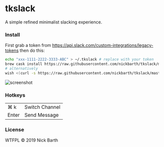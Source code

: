 # tkslack

A simple refined minimalist slacking experience.

### Install

First grab a token from https://api.slack.com/custom-integrations/legacy-tokens then do this:

```bash
echo "xxx-1111-2222-3333-ABC" > ~/.tkslack # replace with your token
brew cask install https://raw.githubusercontent.com/nickbarth/tkslack/master/tkslack.rb
# alternatively
wish <(curl -s https://raw.githubusercontent.com/nickbarth/tkslack/master/main.tcl)
```

![screenshot](https://raw.githubusercontent.com/nickbarth/tkslack/master/screenshot.png)

### Hotkeys 

<table>
  <tr>
    <td>⌘ k</td><td>Switch Channel</td>
  </tr>
  <tr>
    <td>Enter</td><td>Send Message</td>
  </tr>
</table>

### License
WTFPL &copy; 2019 Nick Barth
